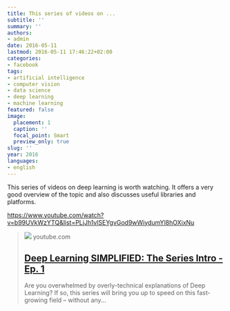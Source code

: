 ```yaml
---
title: This series of videos on ...
subtitle: ''
summary: ''
authors:
- admin
date: 2016-05-11
lastmod: 2016-05-11 17:46:22+02:00
categories:
- facebook
tags:
- artificial intelligence
- computer vision
- data science
- deep learning
- machine learning
featured: false
image:
  placement: 1
  caption: ''
  focal_point: Smart
  preview_only: true
slug: ''
year: 2016
languages:
- english
---
```


This series of videos on deep learning is worth watching. It offers a very good overview of the topic and also discusses useful libraries and platforms. 

https://www.youtube.com/watch?v=b99UVkWzYTQ&list=PLjJh1vlSEYgvGod9wWiydumYl8hOXixNu
> [![](https://i.ytimg.com/vi/b99UVkWzYTQ/maxresdefault.jpg)](https://www.youtube.com/watch?v=b99UVkWzYTQ&list=PLjJh1vlSEYgvGod9wWiydumYl8hOXixNu)
> youtube.com
> ## [Deep Learning SIMPLIFIED: The Series Intro - Ep. 1](https://www.youtube.com/watch?v=b99UVkWzYTQ&list=PLjJh1vlSEYgvGod9wWiydumYl8hOXixNu)
>
>Are you overwhelmed by overly-technical explanations of Deep Learning? If so, this series will bring you up to speed on this fast-growing field – without any...